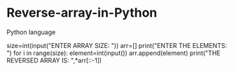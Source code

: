 # Reverse-array-in-Python
Python language

size=int(input("ENTER ARRAY SIZE: "))
arr=[]
print("ENTER THE ELEMENTS: ")
for i in range(size):
    element=int(input())
    arr.append(element)
print("THE REVERSED ARRAY IS: ",*arr[::-1]) 

